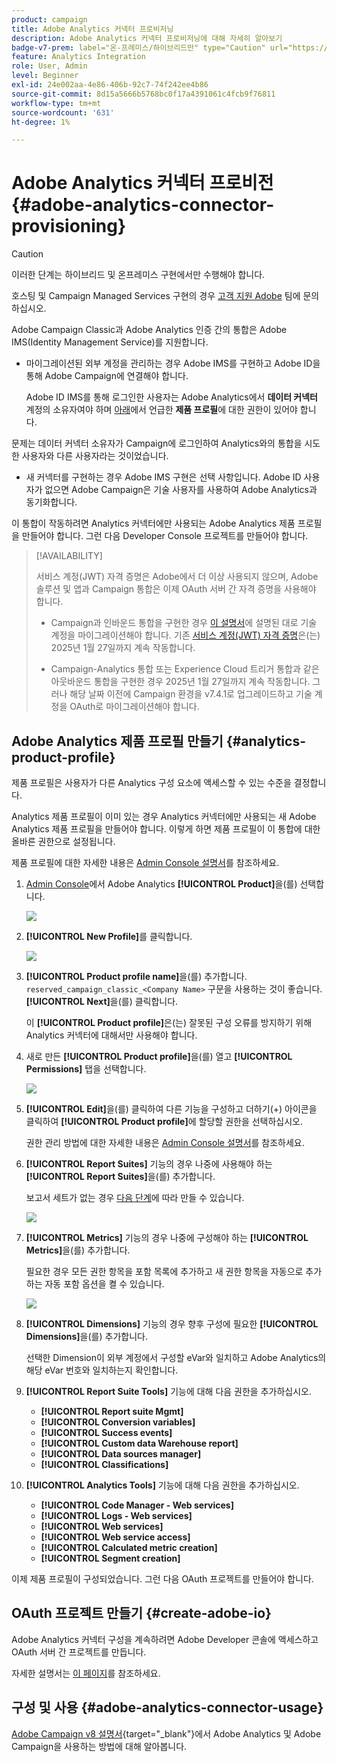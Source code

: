 ```yaml
---
product: campaign
title: Adobe Analytics 커넥터 프로비저닝
description: Adobe Analytics 커넥터 프로비저닝에 대해 자세히 알아보기
badge-v7-prem: label="온-프레미스/하이브리드만" type="Caution" url="https://experienceleague.adobe.com/docs/campaign-classic/using/installing-campaign-classic/architecture-and-hosting-models/hosting-models-lp/hosting-models.html?lang=ko" tooltip="v7 온-프레미스 및 하이브리드 배포에만 적용"
feature: Analytics Integration
role: User, Admin
level: Beginner
exl-id: 24e002aa-4e86-406b-92c7-74f242ee4b86
source-git-commit: 8d15a5666b5768bc0f17a4391061c4fcb9f76811
workflow-type: tm+mt
source-wordcount: '631'
ht-degree: 1%

---
```


# Adobe Analytics 커넥터 프로비전 {#adobe-analytics-connector-provisioning}

>[!CAUTION]
>
> 이러한 단계는 하이브리드 및 온프레미스 구현에서만 수행해야 합니다.
>
>호스팅 및 Campaign Managed Services 구현의 경우 [고객 지원 Adobe](https://helpx.adobe.com/kr/enterprise/admin-guide.html/enterprise/using/support-for-experience-cloud.ug.html) 팀에 문의하십시오.

Adobe Campaign Classic과 Adobe Analytics 인증 간의 통합은 Adobe IMS(Identity Management Service)를 지원합니다.

* 마이그레이션된 외부 계정을 관리하는 경우 Adobe IMS를 구현하고 Adobe ID을 통해 Adobe Campaign에 연결해야 합니다.

  Adobe ID IMS를 통해 로그인한 사용자는 Adobe Analytics에서 **데이터 커넥터** 계정의 소유자여야 하며 [아래](#analytics-product-profile)에서 언급한 **제품 프로필**&#x200B;에 대한 권한이 있어야 합니다.

문제는 데이터 커넥터 소유자가 Campaign에 로그인하여 Analytics와의 통합을 시도한 사용자와 다른 사용자라는 것이었습니다.

* 새 커넥터를 구현하는 경우 Adobe IMS 구현은 선택 사항입니다. Adobe ID 사용자가 없으면 Adobe Campaign은 기술 사용자를 사용하여 Adobe Analytics과 동기화합니다.

이 통합이 작동하려면 Analytics 커넥터에만 사용되는 Adobe Analytics 제품 프로필을 만들어야 합니다. 그런 다음 Developer Console 프로젝트를 만들어야 합니다.

>[!AVAILABILITY]
>
> 서비스 계정(JWT) 자격 증명은 Adobe에서 더 이상 사용되지 않으며, Adobe 솔루션 및 앱과 Campaign 통합은 이제 OAuth 서버 간 자격 증명을 사용해야 합니다. </br>
>
> * Campaign과 인바운드 통합을 구현한 경우 [이 설명서](https://developer.adobe.com/developer-console/docs/guides/authentication/ServerToServerAuthentication/migration/#_blank)에 설명된 대로 기술 계정을 마이그레이션해야 합니다. 기존 [서비스 계정(JWT) 자격 증명](oauth-technical-account.md)은(는) 2025년 1월 27일까지 계속 작동합니다.</br>
>
> * Campaign-Analytics 통합 또는 Experience Cloud 트리거 통합과 같은 아웃바운드 통합을 구현한 경우 2025년 1월 27일까지 계속 작동합니다. 그러나 해당 날짜 이전에 Campaign 환경을 v7.4.1로 업그레이드하고 기술 계정을 OAuth로 마이그레이션해야 합니다.

## Adobe Analytics 제품 프로필 만들기 {#analytics-product-profile}

제품 프로필은 사용자가 다른 Analytics 구성 요소에 액세스할 수 있는 수준을 결정합니다.

Analytics 제품 프로필이 이미 있는 경우 Analytics 커넥터에만 사용되는 새 Adobe Analytics 제품 프로필을 만들어야 합니다. 이렇게 하면 제품 프로필이 이 통합에 대한 올바른 권한으로 설정됩니다.

제품 프로필에 대한 자세한 내용은 [Admin Console 설명서](https://helpx.adobe.com/mt/enterprise/admin-guide.html)를 참조하세요.

1. [Admin Console](https://adminconsole.adobe.com/)에서 Adobe Analytics **[!UICONTROL Product]**&#x200B;을(를) 선택합니다.

   ![](assets/do-not-localize/triggers_1.png)

1. **[!UICONTROL New Profile]**&#x200B;를 클릭합니다.

   ![](assets/do-not-localize/triggers_2.png)

1. **[!UICONTROL Product profile name]**&#x200B;을(를) 추가합니다. `reserved_campaign_classic_<Company Name>` 구문을 사용하는 것이 좋습니다. **[!UICONTROL Next]**&#x200B;을(를) 클릭합니다.

   이 **[!UICONTROL Product profile]**&#x200B;은(는) 잘못된 구성 오류를 방지하기 위해 Analytics 커넥터에 대해서만 사용해야 합니다.

1. 새로 만든 **[!UICONTROL Product profile]**&#x200B;을(를) 열고 **[!UICONTROL Permissions]** 탭을 선택합니다.

   ![](assets/do-not-localize/triggers_3.png)

1. **[!UICONTROL Edit]**&#x200B;을(를) 클릭하여 다른 기능을 구성하고 더하기(+) 아이콘을 클릭하여 **[!UICONTROL Product profile]**&#x200B;에 할당할 권한을 선택하십시오.

   권한 관리 방법에 대한 자세한 내용은 [Admin Console 설명서](https://helpx.adobe.com/mt/enterprise/using/manage-permissions-and-roles.html)를 참조하세요.

1. **[!UICONTROL Report Suites]** 기능의 경우 나중에 사용해야 하는 **[!UICONTROL Report Suites]**&#x200B;을(를) 추가합니다.

   보고서 세트가 없는 경우 [다음 단계](../../integrations/using/gs-aa.md)에 따라 만들 수 있습니다.

   ![](assets/do-not-localize/triggers_4.png)

1. **[!UICONTROL Metrics]** 기능의 경우 나중에 구성해야 하는 **[!UICONTROL Metrics]**&#x200B;을(를) 추가합니다.

   필요한 경우 모든 권한 항목을 포함 목록에 추가하고 새 권한 항목을 자동으로 추가하는 자동 포함 옵션을 켤 수 있습니다.

   ![](assets/do-not-localize/triggers_13.png)

1. **[!UICONTROL Dimensions]** 기능의 경우 향후 구성에 필요한 **[!UICONTROL Dimensions]**&#x200B;을(를) 추가합니다.

   선택한 Dimension이 외부 계정에서 구성할 eVar와 일치하고 Adobe Analytics의 해당 eVar 번호와 일치하는지 확인합니다.

1. **[!UICONTROL Report Suite Tools]** 기능에 대해 다음 권한을 추가하십시오.

   * **[!UICONTROL Report suite Mgmt]**
   * **[!UICONTROL Conversion variables]**
   * **[!UICONTROL Success events]**
   * **[!UICONTROL Custom data Warehouse report]**
   * **[!UICONTROL Data sources manager]**
   * **[!UICONTROL Classifications]**

1. **[!UICONTROL Analytics Tools]** 기능에 대해 다음 권한을 추가하십시오.

   * **[!UICONTROL Code Manager - Web services]**
   * **[!UICONTROL Logs - Web services]**
   * **[!UICONTROL Web services]**
   * **[!UICONTROL Web service access]**
   * **[!UICONTROL Calculated metric creation]**
   * **[!UICONTROL Segment creation]**

이제 제품 프로필이 구성되었습니다. 그런 다음 OAuth 프로젝트를 만들어야 합니다.

## OAuth 프로젝트 만들기 {#create-adobe-io}

Adobe Analytics 커넥터 구성을 계속하려면 Adobe Developer 콘솔에 액세스하고 OAuth 서버 간 프로젝트를 만듭니다.

자세한 설명서는 [이 페이지](oauth-technical-account.md#oauth-service)를 참조하세요.

## 구성 및 사용 {#adobe-analytics-connector-usage}

[Adobe Campaign v8 설명서](https://experienceleague.adobe.com/en/docs/campaign/campaign-v8/connect/ac-aa){target="_blank"}에서 Adobe Analytics 및 Adobe Campaign을 사용하는 방법에 대해 알아봅니다.